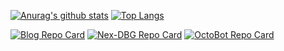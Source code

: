 [![Anurag's github stats](https://github-readme-stats.vercel.app/api?username=Pwn2Ninj4&show_icons=true&theme=dracula&include_all_commits=true&count_private=true)](https://github.com/anuraghazra/github-readme-stats)
[![Top Langs](https://github-readme-stats.vercel.app/api/top-langs/?username=Pwn2Ninj4&theme=dracula&layout=compact)](https://github.com/anuraghazra/github-readme-stats)


[![Blog Repo Card](https://github-readme-stats.vercel.app/api/pin/?username=Pwn2Ninj4&repo=Pwn2Ninj4.github.io&theme=tokyonight)](https://github.com/Pwn2Ninj4/Pwn2Ninj4.github.io)
[![Nex-DBG Repo Card](https://github-readme-stats.vercel.app/api/pin/?username=Pwn2Ninj4&repo=Nex-DBG&theme=tokyonight)](https://github.com/Pwn2Ninj4/Nex-DBG)
[![OctoBot Repo Card](https://github-readme-stats.vercel.app/api/pin/?username=Pwn2Ninj4&repo=OctoBot&theme=tokyonight)](https://github.com/Pwn2Ninj4/OctoBot)
